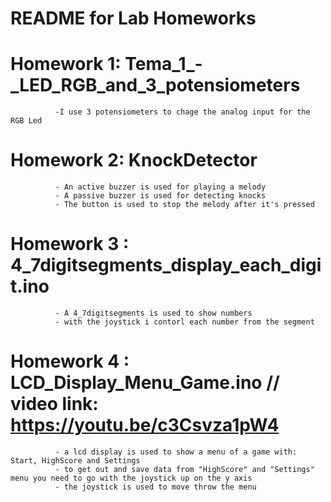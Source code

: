 # README for Lab Homeworks

# Homework 1: Tema_1_-_LED_RGB_and_3_potensiometers
              -I use 3 potensiometers to chage the analog input for the RGB Led
       
# Homework 2: KnockDetector
              - An active buzzer is used for playing a melody
              - A passive buzzer is used for detecting knocks
              - The button is used to stop the melody after it's pressed
              
# Homework 3 : 4_7digitsegments_display_each_digit.ino
              - A 4_7digitsegments is used to show numbers
              - with the joystick i contorl each number from the segment
              
# Homework 4 : LCD_Display_Menu_Game.ino   // video link: https://youtu.be/c3Csvza1pW4
              - a lcd display is used to show a menu of a game with: Start, HighScore and Settings
              - to get out and save data from "HighScore" and "Settings" menu you need to go with the joystick up on the y axis
              - the joystick is used to move throw the menu
